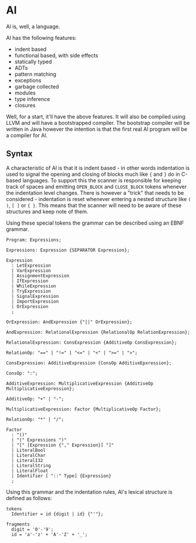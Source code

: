 # Al

Al is, well, a language.

Al has the following features:

- indent based
- functional based, with side effects
- statically typed
- ADTs
- pattern matching
- exceptions
- garbage collected
- modules
- type inference
- closures

Well, for a start, it'll have the above features.  It will also be compiled using LLVM and will have a bootstrapped compiler.  The bootstrap compiler will be written in Java however the intention is that the first real Al program will be a compiler for Al.

## Syntax

A characteristic of Al is that it is indent based - in other words indentation is used to signal the opening and closing of blocks much like `{` and `}` do in C-based languages.  To support this the scanner is responsible for keeping track of spaces and emitting `OPEN_BLOCK` and `CLOSE_BLOCK` tokens whenever the indentation level changes.  There is however a "trick" that needs to be considered - indentation is reset whenever entering a nested structure like `( )`, `[ ]` or `{ }`.  This means that the scanner will need to be aware of these structures and keep note of them.

Using these special tokens the grammar can be described using an EBNF grammar.

```text
Program: Expressions;

Expressions: Expression {SEPARATOR Expression};

Expression
  : LetExpression
  | VarExpression
  | AssignmentExpression
  | IfExpression
  | WhileExpression
  | TryExpression
  | SignalExpression
  | ImportExpression
  | OrExpression
  ;
  
OrExpression: AndExpression {"||" OrExpression};

AndExpression: RelationalExpression {RelationalOp RelationExpression};

RelationalExpression: ConsExpression {AdditiveOp ConsExpression};

RelationOp: "==" | "!=" | "<=" | "<" | ">=" | ">";

ConsExpression: AdditiveExpression {ConsOp AdditiveEpxression};

ConsOp: ":";

AdditiveExpression: MultiplicativeExpression {AdditiveOp MultiplicativeExpression};

AdditiveOp: "+" | "-";

MultiplicativeExpression: Factor {MultiplicativeOp Factor};

RelationOp: "*" | "/";

Factor
  : "()"
  | "(" Expressions ")"
  | "[" [Expression {"," Expression}] "]"
  | LiteralBool
  | LiteralChar
  | LiteralI32
  | LiteralString
  | LiteralFloat
  | Identifier [ "::" Type] {Expression}
  ;
```

Using this grammar and the indentation rules, Al's lexical structure is defined as follows:

```text
tokens
  Identifier = id {digit | id} {"'"};
    
fragments
  digit = '0'-'9';
  id = 'a'-'z' + 'A'-'Z' + '_';
```
